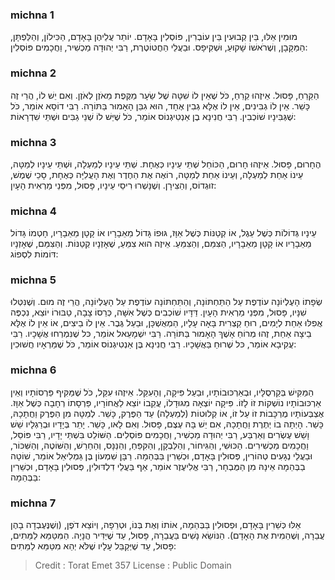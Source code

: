 
### michna 1
מוּמִין אֵלּוּ, בֵּין קְבוּעִין בֵּין עוֹבְרִין, פּוֹסְלִין בָּאָדָם. יוֹתֵר עֲלֵיהֶן בָּאָדָם, הַכִּילוֹן, וְהַלַּפְתָּן, הַמַּקָּבָן, וְשֶׁרֹאשׁוֹ שָׁקוּעַ, וּשְׁקִיפָס. וּבַעֲלֵי הַחֲטוֹטֶרֶת, רַבִּי יְהוּדָה מַכְשִׁיר, וַחֲכָמִים פּוֹסְלִין: 

### michna 2
הַקֵּרֵחַ, פָּסוּל. אֵיזֶהוּ קֵרֵחַ, כֹּל שֶׁאֵין לוֹ שִׁטָּה שֶׁל שֵׂעָר מַקֶּפֶת מֵאֹזֶן לְאֹזֶן. וְאִם יֵשׁ לוֹ, הֲרֵי זֶה כָּשֵׁר. אֵין לוֹ גְבִּינִים, אֵין לוֹ אֶלָּא גְבִין אֶחָד, הוּא גִבֵּן הָאָמוּר בַּתּוֹרָה. רַבִּי דוֹסָא אוֹמֵר, כֹּל שֶׁגְּבִּינָיו שׁוֹכְבִין. רַבִּי חֲנִינָא בֶן אַנְטִיגְנוֹס אוֹמֵר, כֹּל שֶׁיֵּשׁ לוֹ שְׁנֵי גַבִּים וּשְׁתֵּי שִׁדְרָאוֹת: 

### michna 3
הֶחָרוּם, פָּסוּל. אֵיזֶהוּ חָרוּם, הַכּוֹחֵל שְׁתֵּי עֵינָיו כְּאֶחָת. שְׁתֵּי עֵינָיו לְמַעְלָה, וּשְׁתֵּי עֵינָיו לְמַטָּה, עֵינוֹ אַחַת לְמַעְלָה, וְעֵינוֹ אַחַת לְמַטָּה, רוֹאֶה אֶת הַחֶדֶר וְאֶת הָעֲלִיָּה כְּאֶחָת, סָכֵי שֶׁמֶשׁ, זוּגְדוֹס, וְהַצִּירָן. וְשֶׁנָּשְׁרוּ רִיסֵי עֵינָיו, פָּסוּל, מִפְּנֵי מַרְאִית הָעָיִן: 

### michna 4
עֵינָיו גְּדוֹלוֹת כְּשֶׁל עֵגֶל, אוֹ קְטַנּוֹת כְּשֶׁל אַוָּז, גּוּפוֹ גָּדוֹל מֵאֵבָרָיו אוֹ קָטָן מֵאֵבָרָיו, חָטְמוֹ גָּדוֹל מֵאֵבָרָיו אוֹ קָטָן מֵאֵבָרָיו, הַצִּמֵּם, וְהַצִּמֵּעַ. אֵיזֶה הוּא צִמֵּעַ, שֶׁאָזְנָיו קְטַנּוֹת. וְהַצִּמֵּם, שֶׁאָזְנָיו דּוֹמוֹת לִסְפוֹג: 

### michna 5
שְׂפָתוֹ הָעֶלְיוֹנָה עוֹדֶפֶת עַל הַתַּחְתּוֹנָה, וְהַתַּחְתּוֹנָה עוֹדֶפֶת עַל הָעֶלְיוֹנָה, הֲרֵי זֶה מוּם. וְשֶׁנִּטְּלוּ שִׁנָּיו, פָּסוּל, מִפְּנֵי מַרְאִית הָעָיִן. דַּדָּיו שׁוֹכְבִים כְּשֶׁל אִשָּׁה, כְּרֵסוֹ צָבָה, טַבּוּרוֹ יוֹצֵא, נִכְפֶּה אֲפִלּוּ אַחַת לְיָמִים, רוּחַ קַצְרִית בָּאָה עָלָיו, הַמְאֻשְׁכָּן, וּבַעַל גֶּבֶר. אֵין לוֹ בֵיצִים, אוֹ אֵין לוֹ אֶלָּא בֵיצָה אַחַת, זֶהוּ מְרוֹחַ אָשֶׁךְ הָאָמוּר בַּתּוֹרָה. רַבִּי יִשְׁמָעֵאל אוֹמֵר, כּל שֶׁנִּמְרְחוּ אֲשָׁכָיו. רַבִּי עֲקִיבָא אוֹמֵר, כּל שֶׁרוּחַ בַּאֲשָׁכָיו. רַבִּי חֲנִינָא בֶּן אַנְטִיגְנוֹס אוֹמֵר, כֹּל שֶׁמַּרְאָיו חֲשׁוּכִין: 

### michna 6
הַמַּקִּישׁ בְּקַרְסֻלָּיו, וּבְאַרְכּוּבוֹתָיו, וּבַעַל פִּיקָה, וְהָעִקֵּל. אֵיזֶהוּ עִקֵּל, כֹּל שֶׁמַּקִּיף פַּרְסוֹתָיו וְאֵין אַרְכּוּבוֹתָיו נוֹשְׁקוֹת זוֹ לָזוֹ. פִּיקָה יוֹצְאָה מִגּוּדָלוֹ, עֲקֵבוֹ יוֹצֵא לַאֲחוֹרָיו, פַּרְסָתוֹ רְחָבָה כְּשֶׁל אַוָּז. אֶצְבְּעוֹתָיו מֻרְכָּבוֹת זוֹ עַל זוֹ, אוֹ קְלוּטוֹת (לְמַעְלָה) עַד הַפֶּרֶק, כָּשֵׁר. לְמַטָּה מִן הַפֶּרֶק וַחֲתָכָהּ, כָּשֵׁר. הָיְתָה בוֹ יְתֶרֶת וַחֲתָכָהּ, אִם יֵשׁ בָּהּ עֶצֶם, פָּסוּל. וְאִם לָאו, כָּשֵׁר. יָתֵר בְּיָדָיו וּבְרַגְלָיו שֵׁשׁ וָשֵׁשׁ עֶשְׂרִים וְאַרְבַּע, רַבִּי יְהוּדָה מַכְשִׁיר, וַחֲכָמִים פּוֹסְלִים. הַשּׁוֹלֵט בִּשְׁתֵּי יָדָיו, רַבִּי פּוֹסֵל, וַחֲכָמִים מַכְשִׁירִים. הַכּוּשִׁי, וְהַגִּיחוֹר, וְהַלַּבְקָן, וְהַקִּפֵּחַ, וְהַנַּנָּס, וְהַחֵרֵשׁ, וְהַשּׁוֹטֶה, וְהַשִּׁכּוֹר, וּבַעֲלֵי נְגָעִים טְהוֹרִין, פְּסוּלִין בָּאָדָם, וּכְשֵׁרִין בַּבְּהֵמָה. רַבָּן שִׁמְעוֹן בֶּן גַּמְלִיאֵל אוֹמֵר, שׁוֹטָה בַבְּהֵמָה אֵינָהּ מִן הַמֻּבְחָר, רַבִּי אֱלִיעֶזֶר אוֹמֵר, אַף בַּעֲלֵי דִלְדּוּלִין, פְּסוּלִין בָּאָדָם, וּכְשֵׁרִין בַּבְּהֵמָה: 

### michna 7
אֵלּוּ כְּשֵׁרִין בָּאָדָם, וּפְסוּלִין בַּבְּהֵמָה, אוֹתוֹ וְאֶת בְּנוֹ, וּטְרֵפָה, וְיוֹצֵא דֹפֶן, (וְשֶׁנֶּעֶבְדָה בָהֶן עֲבֵרָה, וְשֶׁהֵמִית אֶת הָאָדָם). הַנּוֹשֵׂא נָשִׁים בַּעֲבֵרָה, פָּסוּל, עַד שֶׁיַּדִּיר הֲנָיָה. הַמִּטַּמֵּא לַמֵּתִים, פָּסוּל, עַד שֶׁיְּקַבֵּל עָלָיו שֶׁלֹּא יְהֵא מִטַּמֵּא לַמֵּתִים: 

>Credit : Torat Emet 357
>License : Public Domain 